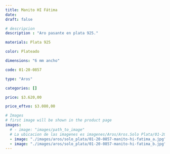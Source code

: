 ```yaml
---
title: Manito HI Fátima
date: 
draft: false

# descripcion
description : "Aro pasante en plata 925."

materials: Plata 925

color: Plateado

dimensions: "6 mm ancho"

code: 01-20-0857

type: "Aros"

categories: []

price: $3.620,00

price_eftvo: $3.080,00

# Images
# first image will be shown in the product page
images:
  # - image: "images/path_to_image"
  # La ubicacion de las imagenes es imagenes/Aros/Aros.Solo Plata/01-20-0857-manito-hi-fatima
  - image: "./images/aros/solo_plata/01-20-0857-manito-hi-fatima_a.jpg"
  - image: "./images/aros/solo_plata/01-20-0857-manito-hi-fatima_b.jpg"
---
```


